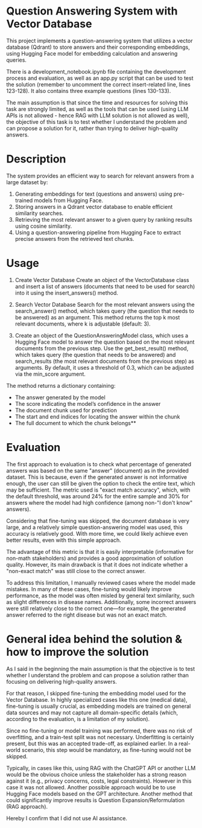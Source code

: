 # Question Answering System with Vector Database
This project implements a question-answering system that utilizes a vector database (Qdrant) to store answers and their corresponding embeddings, using Hugging Face model for embedding calculation and answering queries.

There is a development_notebook.ipynb file containing the development process and evaluation, as well as an app.py script that can be used to test the solution (remember to uncomment the correct insert-related line, lines 123-128). It also contains three example questions (lines 130-133).

The main assumption is that since the time and resources for solving this task are strongly limited, as well as the tools that can be used (using LLM APIs is not allowed - hence RAG with LLM solution is not allowed as well), the objective of this task is to test whether I understand the problem and can propose a solution for it, rather than trying to deliver high-quality answers.

# Description
The system provides an efficient way to search for relevant answers from a large dataset by:

1. Generating embeddings for text (questions and answers) using pre-trained models from Hugging Face.
2. Storing answers in a Qdrant vector database to enable efficient similarity searches.
3. Retrieving the most relevant answer to a given query by ranking results using cosine similarity.
4. Using a question-answering pipeline from Hugging Face to extract precise answers from the retrieved text chunks.

# Usage
1. Create Vector Database
Create an object of the VectorDatabase class and insert a list of answers (documents that need to be used for search) into it using the insert_answers() method.

3. Search Vector Database
Search for the most relevant answers using the search_answer() method, which takes query (the question that needs to be answered) as an argument. This method returns the top k most relevant documents, where k is adjustable (default: 3).

4. Create an object of the QuestionAnsweringModel class, which uses a Hugging Face model to answer the question based on the most relevant documents from the previous step. Use the get_best_result() method, which takes query (the question that needs to be answered) and search_results (the most relevant documents from the previous step) as arguments. By default, it uses a threshold of 0.3, which can be adjusted via the min_score argument.

The method returns a dictionary containing:

- The answer generated by the model
- The score indicating the model’s confidence in the answer
- The document chunk used for prediction
- The start and end indices for locating the answer within the chunk
- The full document to which the chunk belongs**

# Evaluation
The first approach to evaluation is to check what percentage of generated answers was based on the same "answer" (document) as in the provided dataset. This is because, even if the generated answer is not informative enough, the user can still be given the option to check the entire text, which may be sufficient. The metric used is "exact match accuracy", which, with the default threshold, was around 24% for the entire sample and 30% for answers where the model had high confidence (among non-"I don't know" answers).

Considering that fine-tuning was skipped, the document database is very large, and a relatively simple question-answering model was used, this accuracy is relatively good. With more time, we could likely achieve even better results, even with this simple approach.

The advantage of this metric is that it is easily interpretable (informative for non-math stakeholders) and provides a good approximation of solution quality. However, its main drawback is that it does not indicate whether a "non-exact match" was still close to the correct answer.

To address this limitation, I manually reviewed cases where the model made mistakes. In many of these cases, fine-tuning would likely improve performance, as the model was often misled by general text similarity, such as slight differences in disease names. Additionally, some incorrect answers were still relatively close to the correct one—for example, the generated answer referred to the right disease but was not an exact match.

# General idea behind the solution & how to improve the solution
As I said in the beginning the main assumption is that the objective is to test whether I understand the problem and can propose a solution rather than focusing on delivering high-quality answers.

For that reason, I skipped fine-tuning the embedding model used for the Vector Database. In highly specialized cases like this one (medical data), fine-tuning is usually crucial, as embedding models are trained on general data sources and may not capture all domain-specific details (which, according to the evaluation, is a limitation of my solution).

Since no fine-tuning or model training was performed, there was no risk of overfitting, and a train-test split was not necessary. Underfitting is certainly present, but this was an accepted trade-off, as explained earlier. In a real-world scenario, this step would be mandatory, as fine-tuning would not be skipped.

Typically, in cases like this, using RAG with the ChatGPT API or another LLM would be the obvious choice unless the stakeholder has a strong reason against it (e.g., privacy concerns, costs, legal constraints). However in this case it was not allowed. Another possible approach would be to use Hugging Face models based on the GPT architecture. Another method that could significantly improve results is Question Expansion/Reformulation (RAG approach).

Hereby I confirm that I did not use AI assistance.